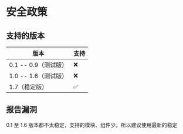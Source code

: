 # 安全政策 

## 支持的版本 

| 版本 | 支持          |
| ------- | ------------------ |
| 0.1 -- 0.9（测试版）| :x: |
| 1.0 -- 1.6（测试版）| :x: |
| 1.7（稳定版）| :white_check_mark: |

## 报告漏洞 
0.1 至 1.6 版本都不太稳定，支持的模块、组件少。所以建议使用最新的稳定
